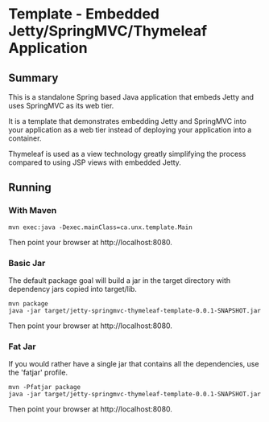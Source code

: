 Template - Embedded Jetty/SpringMVC/Thymeleaf Application
=========================================================

## Summary

This is a standalone Spring based Java application that embeds Jetty
and uses SpringMVC as its web tier.

It is a template that demonstrates embedding Jetty and SpringMVC into
your application as a web tier instead of deploying your application
into a container.

Thymeleaf is used as a view technology greatly simplifying the process
compared to using JSP views with embedded Jetty.

## Running

### With Maven

    mvn exec:java -Dexec.mainClass=ca.unx.template.Main

Then point your browser at http://localhost:8080.

### Basic Jar

The default package goal will build a jar in the target directory with
dependency jars copied into target/lib.

    mvn package
    java -jar target/jetty-springmvc-thymeleaf-template-0.0.1-SNAPSHOT.jar

Then point your browser at http://localhost:8080.

### Fat Jar

If you would rather have a single jar that contains all the
dependencies, use the 'fatjar' profile.

    mvn -Pfatjar package
    java -jar target/jetty-springmvc-thymeleaf-template-0.0.1-SNAPSHOT.jar

Then point your browser at http://localhost:8080.
